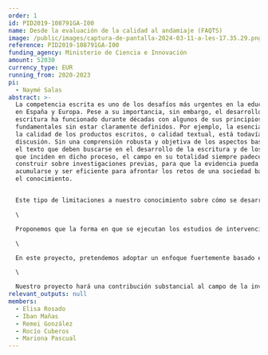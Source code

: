 ```yaml
---
order: 1
id: PID2019-108791GA-I00
name: Desde la evaluación de la calidad al andamiaje (FAQTS)
image: /public/images/captura-de-pantalla-2024-03-11-a-les-17.35.29.png
reference: PID2019-108791GA-I00
funding_agency: Ministerio de Ciencia e Innovación
amount: 52030
currency_type: EUR
running_from: 2020-2023
pi:
  - Naymé Salas
abstract: >-
  La competencia escrita es uno de los desafíos más urgentes en la educación
  en España y Europa. Pese a su importancia, sin embargo, el desarrollo de la
  escritura ha funcionado durante décadas con algunos de sus principios
  fundamentales sin estar claramente definidos. Por ejemplo, la esencia misma de
  la calidad de los productos escritos, o calidad textual, está todavía en
  discusión. Sin una comprensión robusta y objetiva de los aspectos basados en
  el texto que deben buscarse en el desarrollo de la escritura y de los factores
  que inciden en dicho proceso, el campo en su totalidad siempre padecerá para
  construir sobre investigaciones previas, para que la evidencia pueda realmente
  acumularse y ser eficiente para afrontar los retos de una sociedad basada en
  el conocimiento.


  Este tipo de limitaciones a nuestro conocimiento sobre cómo se desarrolla la escritura son en parte responsables de las dificultades que se han identificado en la enseñanza de la expresión escrita en la escuela. De acuerdo con algunos estudios, los docentes no están en contacto con la investigación relevante sobre la enseñanza de la escritura o los principales hallazgos sobre este campo no se difunden adecuadamente. Nos planteamos una tercera posibilidad: que los hallazgos científicos relevantes no se producen de manera tal que sean útiles para que docentes y educadores puedan derivar decisiones pedagógicas.\

  \

  Proponemos que la forma en que se ejecutan los estudios de intervención actualmente y los posteriores meta-análisis no informan las preocupaciones habituales de los educadores. Deberíamos tener en cuenta tantos matices como sea posible con respecto a la posible efectividad de una intervención, para que así asista a los docentes a tomar decisiones informadas.\

  \

  En este proyecto, pretendemos adoptar un enfoque fuertemente basado en evidencias en relación con la evaluación de la escritura a lo largo de todas las etapas educativas, utilizando los corpus de textos que los miembros del equipo de investigación han recogido en diversos proyectos de investigación, así como los textos que serán recogidos en el contexto del presente proyecto. Este objetivo de evaluación será complementado por una serie de intervenciones cuasi-experimentales en escuelas de educación primaria. El principal objetivo de estas intervenciones será evaluar su efectividad de manera que responda a las necesidades de docentes y educadores. En este sentido, el proyecto pretende explorar un enfoque metodológico que servirá para contestar preguntas habituales, del día a día que los docentes se hacen a sí mismos sobre la enseñanza de la escritura.\

  \

  Nuestro proyecto hará una contribución substancial al campo de la investigación de la enseñanza de la calidad textual, ofreciendo información detallada de un amplio grupo de características textuales en relación con otros aspectos de los textos y de sus escritores. Además, proporcionará orientaciones detalladas para la enseñanza de la escritura basada en evidencias.
relevant_outputs: null
members:
  - Elisa Rosado
  - Iban Mañas
  - Remei González
  - Rocío Cuberos
  - Mariona Pascual
---
```

